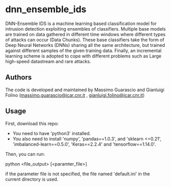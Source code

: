 # dnn_ensemble_ids
DNN-Ensemble IDS is a machine learning based classification model for intrusion detection exploiting ensembles of classifiers. Multiple base models are trained on data gathered in different time windows where different types of attacks can occur (Data Chunks). These base classifiers take the form of Deep Neural Networks (DNNs) sharing all the same architecture, but trained against different samples of the given training data. Finally, an incremental learning scheme is adopted to cope with different problems such as Large high-speed datastream and rare attacks.

## Authors

The code is developed and maintained by Massimo Guarascio and Gianluigi Folino (massimo.guarascio@icar.cnr.it , gianluigi.folino@icar.cnr.it)

## Usage

First, download this repo:
- You need to have 'python3' installed.
- You also need to install 'numpy', 'pandas==1.0.3', and 'sklearn <=0.21', 'imbalanced-learn==0.5.0', 'Keras==2.2.4' and 'tensorflow==1.14.0'.

Then, you can run:

python <seed> <file_output>  [<paramter_file>]

if the parameter file is not specified, the file named 'default.ini' in the current directory is used.
